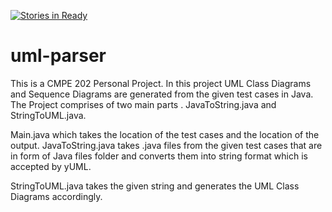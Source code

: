 [![Stories in Ready](https://badge.waffle.io/sidgore/uml-parser.png?label=ready&title=Ready)](https://waffle.io/sidgore/uml-parser)
# uml-parser
This is a CMPE 202 Personal Project.
In this project UML Class Diagrams and Sequence Diagrams are generated from the given test cases in Java.
The Project comprises of two main parts . JavaToString.java and StringToUML.java.
 
 Main.java which takes the location of the test cases and the location of the output.
JavaToString.java takes .java files from the given test cases that are in form of Java files folder and converts them into string format which is accepted by yUML.
 

StringToUML.java takes the given string and generates the UML Class Diagrams accordingly.
